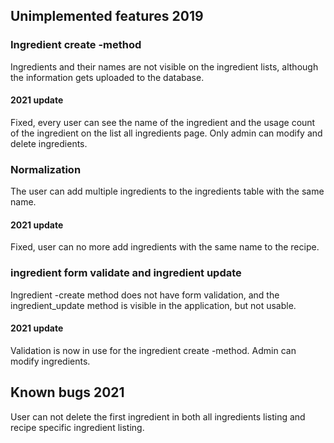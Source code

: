 ## Unimplemented features 2019

### Ingredient create -method

Ingredients and their names are not visible on the ingredient lists, although the information gets uploaded to the database. 

#### 2021 update

Fixed, every user can see the name of the ingredient and the usage count of the ingredient on the list all ingredients page. Only admin can modify and delete ingredients.

### Normalization

The user can add multiple ingredients to the ingredients table with the same name.

#### 2021 update

Fixed, user can no more add ingredients with the same name to the recipe.

### ingredient form validate and ingredient update 

Ingredient -create method does not have form validation, and the ingredient_update method is visible in the application, but not usable.

#### 2021 update

Validation is now in use for the ingredient create -method. Admin can modify ingredients. 

## Known bugs 2021

User can not delete the first ingredient in both all ingredients listing and recipe specific ingredient listing. 





